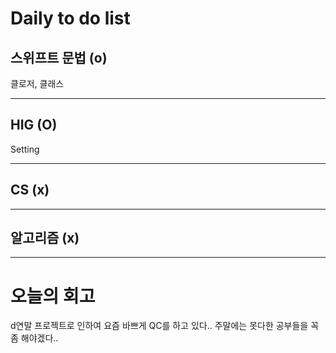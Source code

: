 # Daily to do list
## 스위프트 문법 (o)   
클로저, 클래스
- - -
## HIG (O)   
Setting
-- - -
## CS (x)   

- - -
## 알고리즘 (x)   

---------
# 오늘의 회고
d연말 프로젝트로 인하여 요즘 바쁘게 QC를 하고 있다.. 주말에는 못다한 공부들을 꼭 좀 해야겠다.. 
